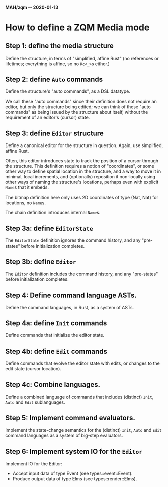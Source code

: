 #### MAH/zqm -- 2020-01-13

# How to define a ZQM Media mode

## Step 1: define the media structure

Define the structure, in terms of "simplified, affine Rust"
(no references or lifetimes; everything is affine, so no `Rc<_>`s either.)


## Step 2: define `Auto` commands

Define the structure's "auto commands", as a DSL datatype.

We call these "auto commands" since their definition does not
require an editor, but only the structure being edited; we can
think of these "auto commands" as being issued by the structure
about itself, without the requirement of an editor's (cursor) state.

## Step 3: define `Editor` structure

Define a canonical editor for the structure in question.  Again, use simplified, affine Rust.

Often, this editor introduces state to track the position of a
cursor through the structure.  This definition requires a notion of
"coordinates", or some other way to define spatial location in the
structure, and a way to move it in minimal, local increments, and
(optionally) reposition it non-locally using other ways of naming
the structure's locations, perhaps even with explicit `Name`s that it embeds.

The bitmap definition here only uses 2D coordinates of type (Nat, Nat) for locations, no `Name`s.

The chain definition introduces internal `Name`s.

## Step 3a: define `EditorState`

The `EditorState` definition
  ignores the command history, and any "pre-states" before initialization completes.

## Step 3b: define `Editor`

The `Editor` definition
  includes the command history, and any "pre-states" before initialization completes.

## Step 4: Define command language ASTs.

Define the command languages, in Rust, as a system of ASTs.

## Step 4a: define `Init` commands

Define commands that initialize the editor state.

## Step 4b: define `Edit` commands

Define commands that evolve the editor state with edits,
  or changes to the edit state (cursor location).

## Step 4c: Combine languages.

Define a combined language of commands that includes (distinct) `Init`, `Auto`
and `Edit` sublanguages.

## Step 5: Implement command evaluators.

Implement the state-change semantics for the (distinct) `Init`, `Auto`
and `Edit` command languages as a system of big-step evaluators.

## Step 6: Implement system IO for the `Editor`

Implement IO for the Editor:

 - Accept input data of type Event (see types::event::Event).
 - Produce output data of type Elms (see types::render::Elms).
